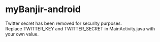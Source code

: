 myBanjir-android
================

Twitter secret has been removed for security purposes. </br>
Replace TWITTER_KEY and TWITTER_SECRET in MainActivity.java with your own value.
